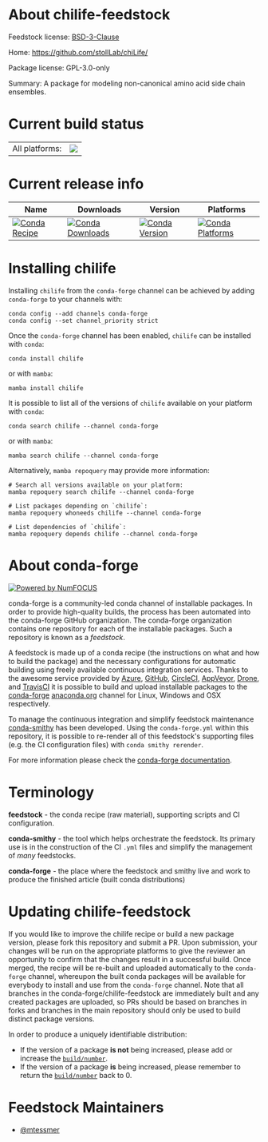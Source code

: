 About chilife-feedstock
=======================

Feedstock license: [BSD-3-Clause](https://github.com/conda-forge/chilife-feedstock/blob/main/LICENSE.txt)

Home: https://github.com/stollLab/chiLife/

Package license: GPL-3.0-only

Summary: A package for modeling non-canonical amino acid side chain ensembles.

Current build status
====================


<table><tr><td>All platforms:</td>
    <td>
      <a href="https://dev.azure.com/conda-forge/feedstock-builds/_build/latest?definitionId=22329&branchName=main">
        <img src="https://dev.azure.com/conda-forge/feedstock-builds/_apis/build/status/chilife-feedstock?branchName=main">
      </a>
    </td>
  </tr>
</table>

Current release info
====================

| Name | Downloads | Version | Platforms |
| --- | --- | --- | --- |
| [![Conda Recipe](https://img.shields.io/badge/recipe-chilife-green.svg)](https://anaconda.org/conda-forge/chilife) | [![Conda Downloads](https://img.shields.io/conda/dn/conda-forge/chilife.svg)](https://anaconda.org/conda-forge/chilife) | [![Conda Version](https://img.shields.io/conda/vn/conda-forge/chilife.svg)](https://anaconda.org/conda-forge/chilife) | [![Conda Platforms](https://img.shields.io/conda/pn/conda-forge/chilife.svg)](https://anaconda.org/conda-forge/chilife) |

Installing chilife
==================

Installing `chilife` from the `conda-forge` channel can be achieved by adding `conda-forge` to your channels with:

```
conda config --add channels conda-forge
conda config --set channel_priority strict
```

Once the `conda-forge` channel has been enabled, `chilife` can be installed with `conda`:

```
conda install chilife
```

or with `mamba`:

```
mamba install chilife
```

It is possible to list all of the versions of `chilife` available on your platform with `conda`:

```
conda search chilife --channel conda-forge
```

or with `mamba`:

```
mamba search chilife --channel conda-forge
```

Alternatively, `mamba repoquery` may provide more information:

```
# Search all versions available on your platform:
mamba repoquery search chilife --channel conda-forge

# List packages depending on `chilife`:
mamba repoquery whoneeds chilife --channel conda-forge

# List dependencies of `chilife`:
mamba repoquery depends chilife --channel conda-forge
```


About conda-forge
=================

[![Powered by
NumFOCUS](https://img.shields.io/badge/powered%20by-NumFOCUS-orange.svg?style=flat&colorA=E1523D&colorB=007D8A)](https://numfocus.org)

conda-forge is a community-led conda channel of installable packages.
In order to provide high-quality builds, the process has been automated into the
conda-forge GitHub organization. The conda-forge organization contains one repository
for each of the installable packages. Such a repository is known as a *feedstock*.

A feedstock is made up of a conda recipe (the instructions on what and how to build
the package) and the necessary configurations for automatic building using freely
available continuous integration services. Thanks to the awesome service provided by
[Azure](https://azure.microsoft.com/en-us/services/devops/), [GitHub](https://github.com/),
[CircleCI](https://circleci.com/), [AppVeyor](https://www.appveyor.com/),
[Drone](https://cloud.drone.io/welcome), and [TravisCI](https://travis-ci.com/)
it is possible to build and upload installable packages to the
[conda-forge](https://anaconda.org/conda-forge) [anaconda.org](https://anaconda.org/)
channel for Linux, Windows and OSX respectively.

To manage the continuous integration and simplify feedstock maintenance
[conda-smithy](https://github.com/conda-forge/conda-smithy) has been developed.
Using the ``conda-forge.yml`` within this repository, it is possible to re-render all of
this feedstock's supporting files (e.g. the CI configuration files) with ``conda smithy rerender``.

For more information please check the [conda-forge documentation](https://conda-forge.org/docs/).

Terminology
===========

**feedstock** - the conda recipe (raw material), supporting scripts and CI configuration.

**conda-smithy** - the tool which helps orchestrate the feedstock.
                   Its primary use is in the construction of the CI ``.yml`` files
                   and simplify the management of *many* feedstocks.

**conda-forge** - the place where the feedstock and smithy live and work to
                  produce the finished article (built conda distributions)


Updating chilife-feedstock
==========================

If you would like to improve the chilife recipe or build a new
package version, please fork this repository and submit a PR. Upon submission,
your changes will be run on the appropriate platforms to give the reviewer an
opportunity to confirm that the changes result in a successful build. Once
merged, the recipe will be re-built and uploaded automatically to the
`conda-forge` channel, whereupon the built conda packages will be available for
everybody to install and use from the `conda-forge` channel.
Note that all branches in the conda-forge/chilife-feedstock are
immediately built and any created packages are uploaded, so PRs should be based
on branches in forks and branches in the main repository should only be used to
build distinct package versions.

In order to produce a uniquely identifiable distribution:
 * If the version of a package **is not** being increased, please add or increase
   the [``build/number``](https://docs.conda.io/projects/conda-build/en/latest/resources/define-metadata.html#build-number-and-string).
 * If the version of a package **is** being increased, please remember to return
   the [``build/number``](https://docs.conda.io/projects/conda-build/en/latest/resources/define-metadata.html#build-number-and-string)
   back to 0.

Feedstock Maintainers
=====================

* [@mtessmer](https://github.com/mtessmer/)

